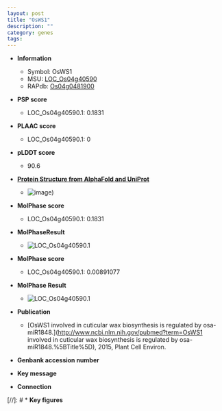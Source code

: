 ```yaml
---
layout: post
title: "OsWS1"
description: ""
category: genes
tags: 
---
```


* **Information**  
    + Symbol: OsWS1  
    + MSU: [LOC_Os04g40590](http://rice.plantbiology.msu.edu/cgi-bin/ORF_infopage.cgi?orf=LOC_Os04g40590)  
    + RAPdb: [Os04g0481900](http://rapdb.dna.affrc.go.jp/viewer/gbrowse_details/irgsp1?name=Os04g0481900)  

* **PSP score**  
    + LOC_Os04g40590.1: 0.1831 

* **PLAAC score**  
    + LOC_Os04g40590.1: 0 

* **pLDDT score**
    + 90.6

* **[Protein Structure from AlphaFold and UniProt](https://www.uniprot.org/uniprotkb/A0A5S6R8G3/entry#structure)**
    + ![image](https://ricepsp.github.io/images/A/AF-A0A5S6R8G3-F1.png))

* **MolPhase score**
    + LOC_Os04g40590.1: 0.1831

* **MolPhaseResult**
    + ![LOC_Os04g40590.1](https://ricepsp.github.io/pictures/LOC_Os04g/LOC_Os04g40590.1.png)

* **MolPhase score**
    + LOC_Os04g40590.1: 0.00891077

* **MolPhase Result**
    + ![LOC_Os04g40590.1](https://304243504.github.io/Pictures/LOC_Os04g/LOC_Os04g40590.1.png)

* **Publication**  
    + [OsWS1 involved in cuticular wax biosynthesis is regulated by osa-miR1848.](http://www.ncbi.nlm.nih.gov/pubmed?term=OsWS1 involved in cuticular wax biosynthesis is regulated by osa-miR1848.%5BTitle%5D), 2015, Plant Cell Environ.

* **Genbank accession number**  

* **Key message**  

* **Connection**  

[//]: # * **Key figures**  


